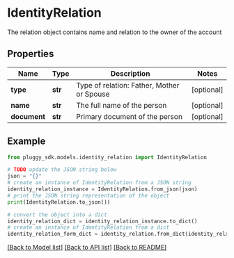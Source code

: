 # IdentityRelation

The relation object contains name and relation to the owner of the account

## Properties

Name | Type | Description | Notes
------------ | ------------- | ------------- | -------------
**type** | **str** | Type of relation: Father, Mother or Spouse | [optional] 
**name** | **str** | The full name of the person | [optional] 
**document** | **str** | Primary document of the person | [optional] 

## Example

```python
from pluggy_sdk.models.identity_relation import IdentityRelation

# TODO update the JSON string below
json = "{}"
# create an instance of IdentityRelation from a JSON string
identity_relation_instance = IdentityRelation.from_json(json)
# print the JSON string representation of the object
print(IdentityRelation.to_json())

# convert the object into a dict
identity_relation_dict = identity_relation_instance.to_dict()
# create an instance of IdentityRelation from a dict
identity_relation_form_dict = identity_relation.from_dict(identity_relation_dict)
```
[[Back to Model list]](../README.md#documentation-for-models) [[Back to API list]](../README.md#documentation-for-api-endpoints) [[Back to README]](../README.md)


